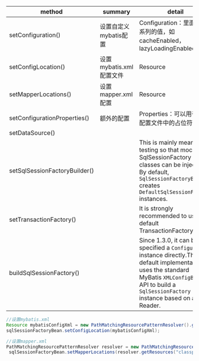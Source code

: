 | method                        | summary                 | detail                                                       |
| ----------------------------- | ----------------------- | ------------------------------------------------------------ |
| setConfiguration()            | 设置自定义mybatis配置   | Configuration：里面有一系列的值，如cacheEnabled，lazyLoadingEnabled |
| setConfigLocation()           | 设置mybatis.xml配置文件 | Resource                                                     |
| setMapperLocations()          | 设置mapper.xml配置      | Resource                                                     |
| setConfigurationProperties()  | 额外的配置              | Properties：可以用于其他配置文件中的占位符                   |
| setDataSource()               |                         |                                                              |
| setSqlSessionFactoryBuilder() |                         | This is mainly meant for testing so that mock SqlSessionFactory classes can be injected. By default, `SqlSessionFactoryBuilder` creates `DefaultSqlSessionFactory` instances. |
| setTransactionFactory()       |                         | It is strongly recommended to use the default TransactionFactory |
| buildSqlSessionFactory()      |                         | Since 1.3.0, it can be specified a `Configuration` instance directly.The default implementation uses the standard MyBatis `XMLConfigBuilder` API to build a `SqlSessionFactory` instance based on an Reader. |





```java
//设置mybatis.xml
Resource mybatisConfigXml = new PathMatchingResourcePatternResolver().getResource("classpath:mybatis.xml");
sqlSessionFactoryBean.setConfigLocation(mybatisConfigXml);

//设置mapper.xml
PathMatchingResourcePatternResolver resolver = new PathMatchingResourcePatternResolver();
 sqlSessionFactoryBean.setMapperLocations(resolver.getResources("classpath*:/mapper/*Mapper.xml"));
```